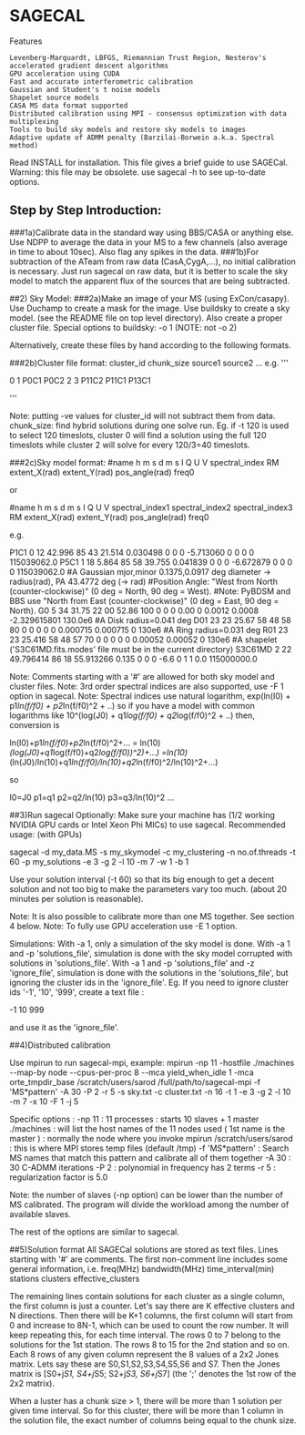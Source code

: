 # SAGECAL

Features

    Levenberg-Marquardt, LBFGS, Riemannian Trust Region, Nesterov's accelerated gradient descent algorithms
    GPU acceleration using CUDA
    Fast and accurate interferometric calibration
    Gaussian and Student's t noise models
    Shapelet source models
    CASA MS data format supported
    Distributed calibration using MPI - consensus optimization with data multiplexing
    Tools to build sky models and restore sky models to images
    Adaptive update of ADMM penalty (Barzilai-Borwein a.k.a. Spectral method)


Read INSTALL for installation. This file gives a brief guide to use SAGECal.
Warning: this file may be obsolete. use sagecal -h to see up-to-date options.


## Step by Step Introduction:

###1a)Calibrate data in the standard way using BBS/CASA or anything else. 
Use NDPP to average the data in your MS to a few channels (also average in time to about 10sec). Also flag any spikes in the data.
###1b)For subtraction of the ATeam from raw data (CasA,CygA,...), no initial calibration is necessary. Just run sagecal on raw data, but it is better to scale the sky model to match the apparent flux of the sources that are being subtracted.


##2) Sky Model:
###2a)Make an image of your MS (using ExCon/casapy). 
Use Duchamp to create a mask for the image. Use buildsky to create a sky model. (see the README file on top level directory). Also create a proper cluster file.
Special options to buildsky: -o 1 (NOTE: not -o 2)

Alternatively, create these files by hand according to the following formats.

###2b)Cluster file format:
cluster_id chunk_size source1 source2 ...
e.g.
'''

0 1 P0C1 P0C2
2 3 P11C2 P11C1 P13C1

'''

Note: putting -ve values for cluster_id will not subtract them from data.
chunk_size: find hybrid solutions during one solve run. Eg. if -t 120 is used 
to select 120 timeslots, cluster 0 will find a solution using the full 120 timeslots while cluster 2 will solve for every 120/3=40 timeslots.

###2c)Sky model format:
\#name h m s d m s I Q U V spectral_index RM extent_X(rad) extent_Y(rad) pos_angle(rad) freq0

or

\#name h m s d m s I Q U V spectral_index1 spectral_index2 spectral_index3 RM extent_X(rad) extent_Y(rad) pos_angle(rad) freq0

e.g.

P1C1 0 12 42.996 85 43 21.514 0.030498 0 0 0 -5.713060 0 0 0 0 115039062.0
P5C1 1 18 5.864 85 58 39.755 0.041839 0 0 0 -6.672879 0 0 0 0 115039062.0
\#A Gaussian mjor,minor 0.1375,0.0917 deg diameter -> radius(rad), PA 43.4772 deg (-> rad)
\#Position Angle: "West from North (counter-clockwise)" (0 deg = North, 90 deg = West). 
\#Note: PyBDSM and BBS use "North from East (counter-clockwise)" (0 deg = East, 90 deg = North). 
G0  5 34 31.75 22 00 52.86 100 0 0 0 0.00 0 0.0012  0.0008 -2.329615801 130.0e6
\#A Disk radius=0.041 deg
D01 23 23 25.67 58 48 58 80 0 0 0 0 0 0.000715 0.000715 0 130e6
\#A Ring radius=0.031 deg
R01 23 23 25.416 58 48 57 70 0 0 0 0 0 0.00052 0.00052 0 130e6
\#A shapelet ('S3C61MD.fits.modes' file must be in the current directory)
S3C61MD 2 22 49.796414 86 18 55.913266 0.135 0 0 0 -6.6 0 1 1 0.0 115000000.0


Note: Comments starting with a '#' are allowed for both sky model and cluster files.
Note: 3rd order spectral indices are also supported, use -F 1 option in sagecal.
Note: Spectral indices use natural logarithm, exp(ln(I0) + p1*ln(f/f0) + p2*ln(f/f0)^2 + ..) so if you have a model with common logarithms like 10^(log(J0) + q1*log(f/f0) + q2*log(f/f0)^2 + ..) then, conversion is

ln(I0)+p1*ln(f/f0)+p2*ln(f/f0)^2+... = ln(10)*(log(J0)+q1*log(f/f0)+q2*log(f/f0))^2)+...)
=ln(10)*(ln(J0)/ln(10)+q1*ln(f/f0)/ln(10)+q2*ln(f/f0)^2/ln(10)^2+...)

so

I0=J0
p1=q1
p2=q2/ln(10)
p3=q3/ln(10)^2
...


##3)Run sagecal
Optionally: Make sure your machine has (1/2 working NVIDIA GPU cards or Intel Xeon Phi MICs) to use sagecal.
Recommended usage: (with GPUs)

sagecal -d my_data.MS -s my_skymodel -c my_clustering -n no.of.threads -t 60 -p my_solutions -e 3 -g 2 -l 10 -m 7 -w 1 -b 1

Use your solution interval (-t 60) so that its big enough to get a decent solution and not too big to make the parameters vary too much. (about 20 minutes per solution is reasonable).

Note: It is also possible to calibrate more than one MS together. See section 4 below.
Note: To fully use GPU acceleration use -E 1 option.

Simulations:
With -a 1, only a simulation of the sky model is done.
With -a 1 and -p 'solutions_file', simulation is done with the sky model corrupted with solutions in 'solutions_file'.
With -a 1 and -p 'solutions_file' and -z 'ignore_file', simulation is done with the solutions in the 'solutions_file', but ignoring the cluster ids in the 'ignore_file'.
Eg. If you need to ignore cluster ids '-1', '10', '999', create a text file :

-1
10
999

and use it as the 'ignore_file'.


##4)Distributed calibration

Use mpirun to run sagecal-mpi, example:
 mpirun  -np 11 -hostfile ./machines --map-by node --cpus-per-proc 8 
 --mca yield_when_idle 1 -mca orte_tmpdir_base /scratch/users/sarod 
 /full/path/to/sagecal-mpi -f 'MS*pattern' -A 30 -P 2 -r 5 
 -s sky.txt -c cluster.txt -n 16 -t 1 -e 3 -g 2 -l 10 -m 7 -x 10 -F 1 -j 5

Specific options : 
-np 11 : 11 processes : starts 10 slaves + 1 master
./machines : will list the host names of the 11 nodes used ( 1st name is the master ) : normally the node where you invoke mpirun
/scratch/users/sarod : this is where MPI stores temp files (default /tmp)
-f 'MS*pattern' : Search MS names that match this pattern and calibrate all of them together
-A 30 : 30 C-ADMM iterations
-P 2 : polynomial in frequency has 2 terms
-r 5 : regularization factor is 5.0

Note: the number of slaves (-np option) can be lower than the number of MS calibrated. The program will divide the workload among the number of available slaves.


The rest of the options are similar to sagecal.


##5)Solution format
All SAGECal solutions are stored as text files. Lines starting with '#' are comments.
The first non-comment line includes some general information, i.e.
freq(MHz) bandwidth(MHz) time_interval(min) stations clusters effective_clusters

The remaining lines contain solutions for each cluster as a single column, the first column is just a counter. 
Let's say there are K effective clusters and N directions. Then there will be K+1 columns, the first column will start from 0 and increase to 8N-1, 
which can be used to count the row number. It will keep repeating this, for each time interval.
The rows 0 to 7 belong to the solutions for the 1st station. The rows 8 to 15 for the 2nd station and so on. 
Each 8 rows of any given column represent the 8 values of a 2x2 Jones matrix. Lets say these are S0,S1,S2,S3,S4,S5,S6 and S7. Then the Jones matrix is [S0+j*S1, S4+j*S5; S2+j*S3, S6+j*S7] (the ';' denotes the 1st row of the 2x2 matrix).

When a luster has a chunk size > 1, there will be more than 1 solution per given time interval. 
So for this cluster, there will be more than 1 column in the solution file, the exact number of columns being equal to the chunk size.

